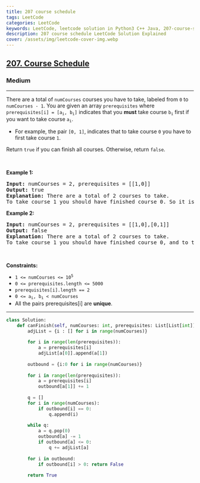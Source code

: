```yaml
---
title: 207 course schedule
tags: LeetCode
categories: LeetCode
keywords: LeetCode, leetcode solution in Python3 C++ Java, 207-course-schedule solution
description: 207 course schedule LeetCode Solution Explained
cover: /assets/img/leetcode-cover-img.webp
---
```



<h2><a href="https://leetcode.com/problems/course-schedule/">207. Course Schedule</a></h2><h3>Medium</h3><hr><div><p>There are a total of <code>numCourses</code> courses you have to take, labeled from <code>0</code> to <code>numCourses - 1</code>. You are given an array <code>prerequisites</code> where <code>prerequisites[i] = [a<sub>i</sub>, b<sub>i</sub>]</code> indicates that you <strong>must</strong> take course <code>b<sub>i</sub></code> first if you want to take course <code>a<sub>i</sub></code>.</p>

<ul>
	<li>For example, the pair <code>[0, 1]</code>, indicates that to take course <code>0</code> you have to first take course <code>1</code>.</li>
</ul>

<p>Return <code>true</code> if you can finish all courses. Otherwise, return <code>false</code>.</p>

<p>&nbsp;</p>
<p><strong>Example 1:</strong></p>

<pre><strong>Input:</strong> numCourses = 2, prerequisites = [[1,0]]
<strong>Output:</strong> true
<strong>Explanation:</strong> There are a total of 2 courses to take. 
To take course 1 you should have finished course 0. So it is possible.
</pre>

<p><strong>Example 2:</strong></p>

<pre><strong>Input:</strong> numCourses = 2, prerequisites = [[1,0],[0,1]]
<strong>Output:</strong> false
<strong>Explanation:</strong> There are a total of 2 courses to take. 
To take course 1 you should have finished course 0, and to take course 0 you should also have finished course 1. So it is impossible.
</pre>

<p>&nbsp;</p>
<p><strong>Constraints:</strong></p>

<ul>
	<li><code>1 &lt;= numCourses &lt;= 10<sup>5</sup></code></li>
	<li><code>0 &lt;= prerequisites.length &lt;= 5000</code></li>
	<li><code>prerequisites[i].length == 2</code></li>
	<li><code>0 &lt;= a<sub>i</sub>, b<sub>i</sub> &lt; numCourses</code></li>
	<li>All the pairs prerequisites[i] are <strong>unique</strong>.</li>
</ul>
</div>

---




```python
class Solution:
    def canFinish(self, numCourses: int, prerequisites: List[List[int]]) -> bool:
        adjList = {i : [] for i in range(numCourses)}
        
        for i in range(len(prerequisites)):
            a = prerequisites[i]
            adjList[a[0]].append(a[1])
        
        outbound = {i:0 for i in range(numCourses)}
        
        for i in range(len(prerequisites)):
            a = prerequisites[i]
            outbound[a[1]] += 1
        
        q = []
        for i in range(numCourses):
            if outbound[i] == 0:
                q.append(i)
        
        while q:
            a = q.pop(0)
            outbound[a] -= 1
            if outbound[a] <= 0:
                q += adjList[a]          
        
        for i in outbound:
            if outbound[i] > 0: return False
        
        return True
```

